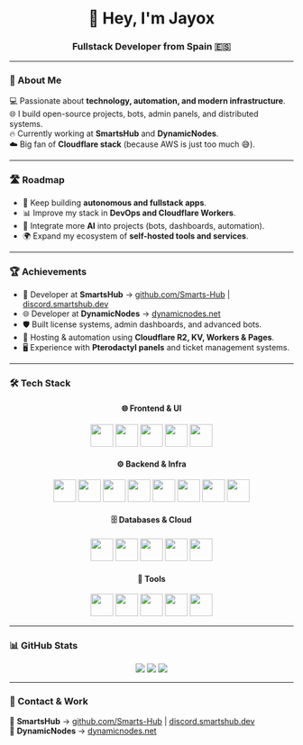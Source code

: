 <h1 align="center">👋 Hey, I'm Jayox</h1>
<h3 align="center">Fullstack Developer from Spain 🇪🇸</h3>

---

### 🚀 About Me  
💻 Passionate about **technology, automation, and modern infrastructure**.  
🌐 I build open-source projects, bots, admin panels, and distributed systems.  
🔥 Currently working at **SmartsHub** and **DynamicNodes**.  
☁️ Big fan of **Cloudflare stack** (because AWS is just too much 😅).  

---

### 🛣️ Roadmap  
- 🔨 Keep building **autonomous and fullstack apps**.  
- 📊 Improve my stack in **DevOps and Cloudflare Workers**.  
- 🤖 Integrate more **AI** into projects (bots, dashboards, automation).  
- 🌍 Expand my ecosystem of **self-hosted tools and services**.  

---

### 🏆 Achievements  
- 🚀 Developer at **SmartsHub** → [github.com/Smarts-Hub](https://github.com/Smarts-Hub) | [discord.smartshub.dev](https://discord.smartshub.dev)  
- 🌐 Developer at **DynamicNodes** → [dynamicnodes.net](https://dynamicnodes.net)  
- 🛡️ Built license systems, admin dashboards, and advanced bots.  
- 📡 Hosting & automation using **Cloudflare R2, KV, Workers & Pages**.  
- 🖥️ Experience with **Pterodactyl panels** and ticket management systems.  

---

### 🛠️ Tech Stack  

<div align="center">
  
#### 🌐 Frontend & UI  
<img src="https://cdn.jsdelivr.net/gh/devicons/devicon/icons/react/react-original.svg" height="40"/>
<img src="https://cdn.jsdelivr.net/gh/devicons/devicon/icons/nextjs/nextjs-original.svg" height="40"/>
<img src="https://cdn.jsdelivr.net/gh/devicons/devicon/icons/astro/astro-original.svg" height="40"/>
<img src="https://cdn.jsdelivr.net/gh/devicons/devicon/icons/bootstrap/bootstrap-original.svg" height="40"/>
<img src="https://cdn.jsdelivr.net/gh/devicons/devicon/icons/tailwindcss/tailwindcss-original.svg" height="40"/>

#### ⚙️ Backend & Infra  
<img src="https://cdn.jsdelivr.net/gh/devicons/devicon/icons/nodejs/nodejs-original.svg" height="40"/>
<img src="https://cdn.jsdelivr.net/gh/devicons/devicon/icons/express/express-original.svg" height="40"/>
<img src="https://cdn.jsdelivr.net/gh/devicons/devicon/icons/java/java-original.svg" height="40"/>
<img src="https://cdn.jsdelivr.net/gh/devicons/devicon/icons/python/python-original.svg" height="40"/>
<img src="https://cdn.jsdelivr.net/gh/devicons/devicon/icons/docker/docker-original.svg" height="40"/>
<img src="https://cdn.jsdelivr.net/gh/devicons/devicon/icons/nginx/nginx-original.svg" height="40"/>
<img src="https://cdn.jsdelivr.net/gh/devicons/devicon/icons/apache/apache-original.svg" height="40"/>
<img src="https://cdn.jsdelivr.net/gh/devicons/devicon/icons/linux/linux-original.svg" height="40"/>

#### 🗄️ Databases & Cloud  
<img src="https://cdn.jsdelivr.net/gh/devicons/devicon/icons/mysql/mysql-original.svg" height="40"/>
<img src="https://cdn.jsdelivr.net/gh/devicons/devicon/icons/postgresql/postgresql-original.svg" height="40"/>
<img src="https://cdn.jsdelivr.net/gh/devicons/devicon/icons/mongodb/mongodb-original.svg" height="40"/>
<img src="https://cdn.jsdelivr.net/gh/devicons/devicon/icons/redis/redis-original.svg" height="40"/>
<img src="https://cdn.jsdelivr.net/gh/devicons/devicon/icons/cloudflare/cloudflare-original.svg" height="40"/>

#### 🔧 Tools  
<img src="https://cdn.jsdelivr.net/gh/devicons/devicon/icons/git/git-original.svg" height="40"/>
<img src="https://cdn.jsdelivr.net/gh/devicons/devicon/icons/github/github-original.svg" height="40"/>
<img src="https://cdn.jsdelivr.net/gh/devicons/devicon/icons/vscode/vscode-original.svg" height="40"/>
<img src="https://cdn.jsdelivr.net/gh/devicons/devicon/icons/bash/bash-original.svg" height="40"/>
<img src="https://cdn.jsdelivr.net/gh/devicons/devicon/icons/ubuntu/ubuntu-plain.svg" height="40"/>

</div>

---

### 📊 GitHub Stats  

<div align="center">
  <img src="https://github-readme-stats.vercel.app/api?username=jallox&theme=blue-green&show_icons=true&hide_border=true&count_private=true">
  <img src="https://github-readme-streak-stats.herokuapp.com/?user=jallox&theme=blue-green&hide_border=true">
  <img src="https://github-readme-stats.vercel.app/api/top-langs/?username=jallox&theme=blue-green&show_icons=true&hide_border=true&layout=compact)">
</div>



---

### 📡 Contact & Work  
🔹 **SmartsHub** → [github.com/Smarts-Hub](https://github.com/Smarts-Hub) | [discord.smartshub.dev](https://discord.smartshub.dev)  
🔹 **DynamicNodes** → [dynamicnodes.net](https://dynamicnodes.net)  
